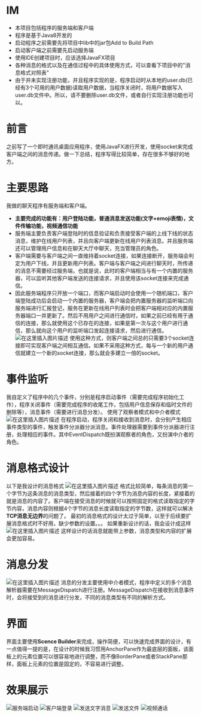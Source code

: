 # IM
+ 本项目包括程序的服务端和客户端  
+ 程序是基于Java8开发的  
+ 启动程序之前需要先将项目中lib中的jar包Add to Build Path
+ 启动客户端之前需要先启动服务端
+ 使用IDE创建项目时，应该选择JavaFX项目
+ 各种消息的格式以及在通信过程中的具体使用方式，可以查看下项目中的"消息格式对照表"
+ 由于并未实现注册功能，并且程序实现的是，程序启动时从本地的user.db(已经有3个可用的用户数据)读取用户数据，当程序关闭时，将用户数据写入user.db文件中。所以，请不要删除user.db文件，或者自行实现注册功能也可以。
# 前言
之前写了一个即时通讯桌面应用程序，使用JavaFX进行开发，使用socket来完成客户端之间的消息传递。做一下总结，程序写得比较简单，存在很多不够好的地方。
# 主要思路
我做的聊天程序有服务端和客户端。
+ **主要完成的功能有：用户登陆功能，普通消息发送功能(文字+emoji表情)，文件传输功能，视频通信功能**
+ 服务端主要负责客户端登陆时的信息验证和负责接受客户端的上线下线的状态消息，维护在线用户列表，并且向客户端更新在线用户列表消息。并且服务端还可以管理用户信息和在聊天大厅中聊天，充当管理员的角色。
+ 客户端需要与客户端之间一直维持着socket连接，如果连接断开，服务端会判定为用户下线，并且更新用户列表。客户端与客户端之间进行聊天时，所传递的消息不需要经过服务端，也就是说，此时的客户端相当与有一个内置的服务器，可以监听其他客户端发送的连接请求，并且使用该socket连接来完成通信。
+ 因此服务端程序只开放一个端口，而客户端启动时会使用一个随机端口，客户端登陆成功后会启动一个内置的服务器，客户端会把内置服务器的监听端口向服务端进行汇报登记，服务在更新在线用户列表时会把客户端相对应的内置服务器端口一并更新了。然后不用用户之间进行通信时，如果之前已经有用于通信的连接，那么就使用这个已存在的连接，如果是第一次与这个用户进行通信，那么就向这个用户的监听端口发起连接请求，然后进行通信。
![在这里插入图片描述](https://github.com/godelgnisEJW/IM/blob/master/images/structure.png)
使用这种方式，则客户端之间总的只需要3个socket连接即可实现客户端之间相互通信。如果不采用这种方式，每与一个新的用户通信就建立一个新的socket连接，那么就会多建立一倍的socket。
# 事件监听
我自定义了程序中的几个事件，分别是程序启动事件（需要完成程序初始化工作），程序关闭事件（需要完成程序的收尾工作，包括用户信息保存和临时文件的删除等），消息事件（需要进行消息分发）。
使用了观察者模式和中介者模式
![在这里插入图片描述](https://github.com/godelgnisEJW/IM/blob/master/images/uml.jpg)
在程序启动，程序关闭和接收到消息时，会分别产生相应事件类型的事件，触发事件分派器分派消息。事件处理器需要到事件分派器进行注册，处理相应的事件。其中EventDispatch既扮演观察者的角色，又扮演中介者的角色。
#  消息格式设计
以下是我设计的消息格式
![在这里插入图片描述](https://github.com/godelgnisEJW/IM/blob/master/images/msgformat1.png)
格式比较简单，每条消息的第一个字节为这条消息的消息类型，然后接着的四个字节为消息内容的长度，紧接着的就是消息的内容了。客户端在接受消息的时候就可以按照固定的格式读取指定的字节内容，消息内容则根据4个字节的消息长度读取指定的字节数，这样就可以解决**TCP消息无边界**的问题了。
最初的消息格式的设计太过于简单，以至于后续要扩展消息格式时不好用，缺少参数的设置。。。
如果重新设计的话，我会设计成这样
![在这里插入图片描述](https://github.com/godelgnisEJW/IM/blob/master/images/msgformat2.png)
这样设计的话消息就能带上参数，消息类型和内容的扩展会更加容易。
# 消息分发
![在这里插入图片描述](https://github.com/godelgnisEJW/IM/blob/master/images/dispatch.png)
消息的分发主要使用中介者模式，程序中定义的多个消息解析器需要在MessageDispatch进行注册。MessageDispatch在接收到消息事件时，会将接受到的消息进行分发，不同的消息类型有不同的解析方式。
#  界面
界面主要使用**Scence Builder**来完成，操作简便，可以快速完成界面的设计，有一点值得一提的是，在设计的时候我习惯用AnchorPane作为最底层的面板，该面板上的元素位置可以很容易地进行调整，而不像BorderPane或者StackPane那样，面板上元素的位置是固定的，不容易进行调整。


# 效果展示
![服务端启动](https://github.com/godelgnisEJW/IM/blob/master/images/server.gif)
![客户端登录](https://github.com/godelgnisEJW/IM/blob/master/images/login.gif)
![发送文字消息](https://github.com/godelgnisEJW/IM/blob/master/images/chat.gif)
![发送文件](https://github.com/godelgnisEJW/IM/blob/master/images/file.gif)
![视频通话](https://github.com/godelgnisEJW/IM/blob/master/images/video.gif)
